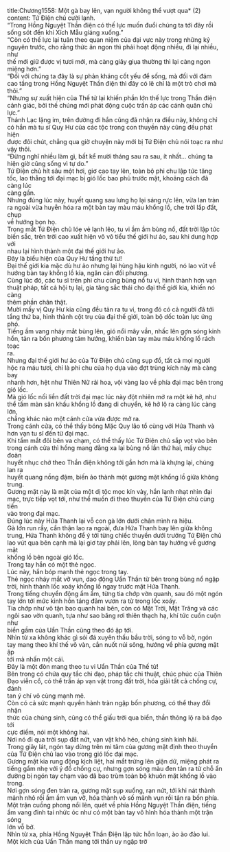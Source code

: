 title:Chương1558: Một gà bay lên, vạn người không thể vượt qua* (2)
content:
Tứ Điện chủ cười lạnh.<br>“Trong Hồng Nguyệt Thần điện có thế lực muốn đuổi chúng ta tới đây rồi<br>sống sót đến khi Xích Mẫu giáng xuống.”<br>“Còn có thế lực lại tuân theo quan niệm của đại vực này trong những kỷ<br>nguyên trước, cho rằng thức ăn ngon thì phải hoạt động nhiều, đi lại nhiều, như<br>thế mới giữ được vị tươi mới, mà càng giãy giụa thường thì lại càng ngon<br>miệng hơn.”<br>“Đối với chúng ta đây là sự phản kháng cốt yếu để sống, mà đối với đám<br>cao tầng trong Hồng Nguyệt Thần điện thì đây có lẽ chỉ là một trò chơi mà<br>thôi.”<br>“Nhưng sự xuất hiện của Thế tử lại khiến phần lớn thế lực trong Thần điện<br>cảnh giác, bởi thế chúng mới phát động cuộc trấn áp các cánh quân chủ lực.”<br>Thánh Lạc lặng im, trên đường đi hắn cũng đã nhận ra điều này, không chỉ<br>có hắn mà tu sĩ Quy Hư của các tộc trong con thuyền này cũng đều phát hiện<br>được đôi chút, chẳng qua giờ chuyện này mới bị Tứ Điện chủ nói toạc ra như<br>vậy thôi.<br>“Đừng nghĩ nhiều làm gì, bất kể mười tháng sau ra sau, ít nhất... chúng ta<br>hiện giờ cũng sống vì tự do.”<br>Tứ Điện chủ hít sâu một hơi, giơ cao tay lên, toàn bộ phi chu lập tức tăng<br>tốc, lao thẳng tới đại mạc bị gió lốc bao phủ trước mặt, khoảng cách đã càng lúc<br>càng gần.<br>Nhưng đúng lúc này, huyết quang sau lưng họ lại sáng rực lên, vừa lan tràn<br>ra ngoài vừa huyễn hóa ra một bàn tay màu máu khổng lồ, che trời lấp đất, chụp<br>về hướng bọn họ.<br>Trong mắt Tứ Điện chủ lóe vẻ lạnh lẽo, tu vi ầm ầm bùng nổ, đất trời lập tức<br>biến sắc, trên trời cao xuất hiện vô vô tiểu thế giới hư ảo, sau khi dung hợp với<br>nhau lại hình thành một đại thế giới hư ảo.<br>Đây là biểu hiện của Quy Hư tầng thứ tư!<br>Đại thế giới kia mặc dù hư ảo nhưng lại hùng hậu kinh người, nó lao vút về<br>hướng bàn tay khổng lồ kia, ngăn cản đối phương.<br>Cùng lúc đó, các tu sĩ trên phi chu cũng bùng nổ tu vi, hình thành hơn vạn<br>thuật pháp, tất cả hội tụ lại, gia tăng sắc thái cho đại thế giới kia, khiến nó càng<br>thêm phần chân thật.<br>Mười mấy vị Quy Hư kia cũng đều tản ra tu vi, trong đó có cả người đã tới<br>tầng thứ ba, hình thành cột trụ của đại thế giới, toàn bộ dốc toàn lực ứng phó.<br>Tiếng ầm vang nháy mắt bùng lên, gió nổi mây vần, nhấc lên gợn sóng kinh<br>hồn, tản ra bốn phương tám hướng, khiến bàn tay màu máu khổng lồ rách toạc<br>ra.<br>Nhưng đại thế giới hư ảo của Tứ Điện chủ cũng sụp đổ, tất cả mọi người<br>hộc ra máu tươi, chỉ là phi chu của họ dựa vào đợt trùng kích này mà càng bay<br>nhanh hơn, hệt như Thiên Nữ rải hoa, vội vàng lao về phía đại mạc bên trong<br>gió lốc.<br>Mà gió lốc nối liền đất trời đại mạc lúc này đột nhiên mở ra một kẽ hở, như<br>thể tấm màn sân khấu khổng lồ đang di chuyển, kẽ hở lộ ra càng lúc càng lớn,<br>chẳng khác nào một cánh cửa vừa được mở ra.<br>Trong cánh cửa, có thể thấy bóng Mặc Quy lão tổ cùng với Hứa Thanh và<br>hơn vạn tu sĩ đến từ đại mạc.<br>Khi tầm mắt đôi bên va chạm, có thể thấy lúc Tứ Điện chủ sắp vọt vào bên<br>trong cánh cửa thì hồng mang đằng xa lại bùng nổ lần thứ hai, mấy chục đoàn<br>huyết nhục chở theo Thần điện không tới gần hơn mà là khựng lại, chúng lan ra<br>huyết quang nồng đậm, biến ảo thành một gương mặt khổng lồ giữa không<br>trung.<br>Gương mặt này là mặt của một dị tộc mọc kín vảy, hắn lạnh nhạt nhìn đại<br>mạc, trực tiếp vọt tới, như thể muốn đi theo thuyền của Tứ Điện chủ cùng tiến<br>vào trong đại mạc.<br>Đúng lúc này Hứa Thanh lại vỗ con gà lớn dưới chân mình ra hiệu.<br>Gà lớn run rẩy, cẩn thận lao ra ngoài, đưa Hứa Thanh bay lên giữa không<br>trung, Hứa Thanh không để ý tới từng chiếc thuyền dưới trướng Tứ Điện chủ<br>lao vút qua bên cạnh mà lại giơ tay phải lên, lòng bàn tay hướng về gương mặt<br>khổng lồ bên ngoài gió lốc.<br>Trong tay hắn có một thẻ ngọc.<br>Lúc này, hắn bóp mạnh thẻ ngọc trong tay.<br>Thẻ ngọc nháy mắt vỡ vụn, dao động Uẩn Thần từ bên trong bùng nổ ngập<br>trời, hình thành lốc xoáy khổng lồ ngay trước mặt Hứa Thanh.<br>Trong tiếng chuyển động ầm ầm, từng tia chớp vờn quanh, sau đó một ngón<br>tay lớn tới mức kinh hồn táng đảm vươn ra từ trong lốc xoáy.<br>Tia chớp như vô tận bao quanh hai bên, còn có Mặt Trời, Mặt Trăng và các<br>ngôi sao vờn quanh, tựa như sao băng rơi thiên thạch hạ, khí tức cuồn cuộn như<br>biển gầm của Uẩn Thần cũng theo đó ập tới.<br>Nhìn từ xa không khác gì sỏi đá xuyên thấu bầu trời, sóng to vỗ bờ, ngón<br>tay mang theo khí thế vô vàn, cắn nuốt núi sông, hướng về phía gương mặt ập<br>tới mà nhấn một cái.<br>Đây là một đòn mang theo tu vi Uẩn Thần của Thế tử!<br>Bên trong có chứa quy tắc chi đạo, pháp tắc chi thuật, chúc phúc của Thiên<br>Đạo viễn cổ, có thể trấn áp vạn vật trong đất trời, hóa giải tất cả chống cự, đánh<br>tan ý chí vô cùng mạnh mẽ.<br>Còn có cả sức mạnh quyền hành tràn ngập bốn phương, có thể thay đổi nhận<br>thức của chúng sinh, cũng có thể giấu trời qua biển, thần thông lộ ra bá đạo tới<br>cực điểm, nói một không hai.<br>Nơi nó đi qua trời sụp đất nứt, vạn vật khô héo, chúng sinh kinh hãi.<br>Trong giây lát, ngón tay dừng trên mi tâm của gương mặt định theo thuyền<br>của Tứ Điện chủ lao vào trong gió lốc đại mạc.<br>Gương mặt kia rung động kịch liệt, hai mắt trừng lên giận dữ, miệng phát ra<br>tiếng gầm nhẹ với ý đồ chống cự, nhưng gợn sóng màu đen tản ra từ chỗ ấn<br>đường bị ngón tay chạm vào đã bao trùm toàn bộ khuôn mặt khổng lồ vào<br>trong.<br>Nơi gợn sóng đen tràn ra, gương mặt sụp xuống, rạn nứt, tới khi nát thành<br>mảnh nhỏ rồi ầm ầm vụn vỡ, hóa thành vô số mảnh vụn rồi tản ra bốn phía.<br>Một trận cuồng phong nổi lên, quét về phía Hồng Nguyệt Thần điện, tiếng<br>ầm vang đinh tai nhức óc như có một bàn tay vô hình hóa thành một trận sóng<br>lớn vỗ bờ.<br>Nhìn từ xa, phía Hồng Nguyệt Thần Điện lập tức hỗn loạn, ào ào đảo lui.<br>Một kích của Uẩn Thần mang tới thần uy ngập trờ
